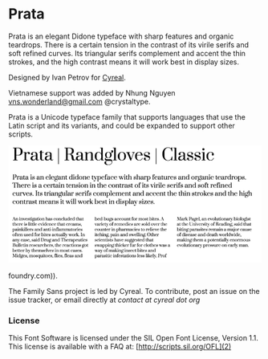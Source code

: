 # Prata

Prata is an elegant Didone typeface with sharp features and organic teardrops. There is a certain tension in the contrast of its virile serifs and soft refined curves. Its triangular serifs complement and accent the thin strokes, and the high contrast means it will work best in display sizes.

Designed by Ivan Petrov for [Cyreal](1).

Vietnamese support was added by Nhung Nguyen <vns.wonderland@gmail.com> @crystaltype.

Prata is a Unicode typeface family that supports languages that use the Latin script and its variants, and could be expanded to support other scripts.

![Prata Font](sources/sample.png)

foundry.com)). 

The Family Sans project is led by Cyreal. To contribute, post an issue on the issue tracker, or email directly at *contact at cyreal dot org*

### License

This Font Software is licensed under the SIL Open Font License, Version 1.1. This license is available with a FAQ at: [http://scripts.sil.org/OFL](2)

[1]: http://cyreal.org
[2]: http://scripts.sil.org/OFL

